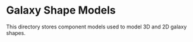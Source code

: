 # Galaxy Shape Models

This directory stores component models used to model 3D and 2D galaxy shapes.